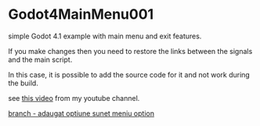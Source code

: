 # Godot4MainMenu001
 simple Godot 4.1 example  with main menu and exit features.
 
 If you make changes then you need to restore the links between the signals and the main script.
 
 In this case, it is possible to add the source code for it and not work during the build.
 
 see [this video](https://www.youtube.com/watch?v=eNOf1ATRTPU) from my youtube channel.

 [branch - adaugat optiune sunet meniu option](https://github.com/catafest/Godot4MainMenu001/tree/dev-audio-14082023)
